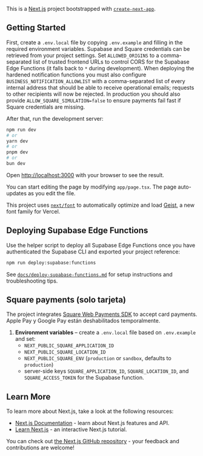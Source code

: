 This is a [Next.js](https://nextjs.org) project bootstrapped with [`create-next-app`](https://nextjs.org/docs/app/api-reference/cli/create-next-app).

## Getting Started

First, create a `.env.local` file by copying `.env.example` and filling in the required environment variables. Supabase and Square credentials can be retrieved from your project settings. Set `ALLOWED_ORIGINS` to a comma-separated list of trusted frontend URLs to control CORS for the Supabase Edge Functions (it falls back to `*` during development). When deploying the hardened notification functions you must also configure `BUSINESS_NOTIFICATION_ALLOWLIST` with a comma-separated list of every internal address that should be able to receive operational emails; requests to other recipients will now be rejected. In production you should also provide `ALLOW_SQUARE_SIMULATION=false` to ensure payments fail fast if Square credentials are missing.

After that, run the development server:

```bash
npm run dev
# or
yarn dev
# or
pnpm dev
# or
bun dev
```

Open [http://localhost:3000](http://localhost:3000) with your browser to see the result.

You can start editing the page by modifying `app/page.tsx`. The page auto-updates as you edit the file.

This project uses [`next/font`](https://nextjs.org/docs/app/building-your-application/optimizing/fonts) to automatically optimize and load [Geist](https://vercel.com/font), a new font family for Vercel.

## Deploying Supabase Edge Functions

Use the helper script to deploy all Supabase Edge Functions once you have authenticated the Supabase CLI and exported your project reference:

```bash
npm run deploy:supabase:functions
```

See [`docs/deploy-supabase-functions.md`](./docs/deploy-supabase-functions.md) for setup instructions and troubleshooting tips.

## Square payments (solo tarjeta)

The project integrates [Square Web Payments SDK](https://developer.squareup.com/docs/web-payments/overview) to accept card payments. Apple Pay y Google Pay están deshabilitados temporalmente.

1. **Environment variables** – create a `.env.local` file based on `.env.example` and set:
   - `NEXT_PUBLIC_SQUARE_APPLICATION_ID`
   - `NEXT_PUBLIC_SQUARE_LOCATION_ID`
   - `NEXT_PUBLIC_SQUARE_ENV` (`production` or `sandbox`, defaults to `production`)
   - server-side keys `SQUARE_APPLICATION_ID`, `SQUARE_LOCATION_ID`, and `SQUARE_ACCESS_TOKEN` for the Supabase function.

## Learn More

To learn more about Next.js, take a look at the following resources:

- [Next.js Documentation](https://nextjs.org/docs) - learn about Next.js features and API.
- [Learn Next.js](https://nextjs.org/learn) - an interactive Next.js tutorial.

You can check out [the Next.js GitHub repository](https://github.com/vercel/next.js) - your feedback and contributions are welcome!
